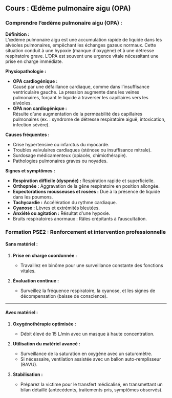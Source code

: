 ## **Cours : Œdème pulmonaire aigu (OPA)**

### **Comprendre l’œdème pulmonaire aigu (OPA) :**

**Définition :**  
L’œdème pulmonaire aigu est une accumulation rapide de liquide dans les alvéoles pulmonaires, empêchant les échanges gazeux normaux. Cette situation conduit à une hypoxie (manque d'oxygène) et à une détresse respiratoire grave. L’OPA est souvent une urgence vitale nécessitant une prise en charge immédiate.

**Physiopathologie :**

- **OPA cardiogénique :**  
    Causé par une défaillance cardiaque, comme dans l’insuffisance ventriculaire gauche. La pression augmente dans les veines pulmonaires, forçant le liquide à traverser les capillaires vers les alvéoles.
- **OPA non cardiogénique :**  
    Résulte d’une augmentation de la perméabilité des capillaires pulmonaires (ex. : syndrome de détresse respiratoire aiguë, intoxication, infection sévère).

**Causes fréquentes :**

- Crise hypertensive ou infarctus du myocarde.
- Troubles valvulaires cardiaques (sténose ou insuffisance mitrale).
- Surdosage médicamenteux (opiacés, chimiothérapie).
- Pathologies pulmonaires graves ou noyades.

**Signes et symptômes :**

- **Respiration difficile (dyspnée) :** Respiration rapide et superficielle.
- **Orthopnée :** Aggravation de la gêne respiratoire en position allongée.
- **Expectorations mousseuses et rosées :** Due à la présence de liquide dans les poumons.
- **Tachycardie :** Accélération du rythme cardiaque.
- **Cyanose :** Lèvres et extrémités bleutées.
- **Anxiété ou agitation :** Résultat d'une hypoxie.
- Bruits respiratoires anormaux : Râles crépitants à l’auscultation.

### **Formation PSE2 : Renforcement et intervention professionnelle**

#### **Sans matériel :**

1. **Prise en charge coordonnée :**
    
    - Travaillez en binôme pour une surveillance constante des fonctions vitales.
2. **Évaluation continue :**
    
    - Surveillez la fréquence respiratoire, la cyanose, et les signes de décompensation (baisse de conscience).

---

#### **Avec matériel :**

1. **Oxygénothérapie optimisée :**
    
    - Débit élevé de 15 L/min avec un masque à haute concentration.
2. **Utilisation du matériel avancé :**
    
    - Surveillance de la saturation en oxygène avec un saturomètre.
    - Si nécessaire, ventilation assistée avec un ballon auto-remplisseur (BAVU).
3. **Stabilisation :**
    
    - Préparez la victime pour le transfert médicalisé, en transmettant un bilan détaillé (antécédents, traitements pris, symptômes observés).